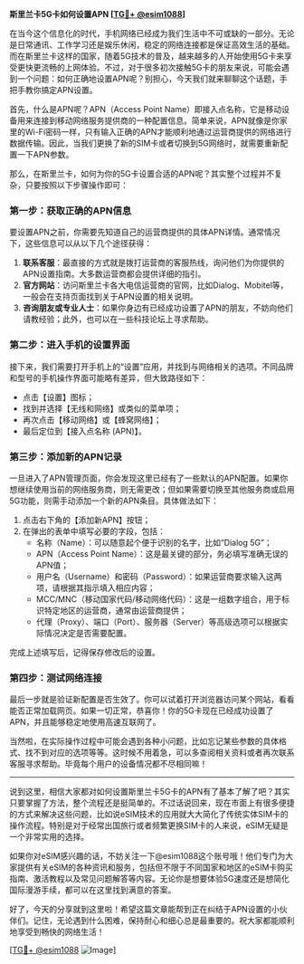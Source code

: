**斯里兰卡5G卡如何设置APN [[TG💪+ @esim1088](https://t.me/s/esim1088)]**

在当今这个信息化的时代，手机网络已经成为我们生活中不可或缺的一部分。无论是日常通讯、工作学习还是娱乐休闲，稳定的网络连接都是保证高效生活的基础。而在斯里兰卡这样的国家，随着5G技术的普及，越来越多的人开始使用5G卡来享受更快更流畅的上网体验。不过，对于很多初次接触5G卡的朋友来说，可能会遇到一个问题：如何正确地设置APN呢？别担心，今天我们就来聊聊这个话题，手把手教你搞定APN设置。

首先，什么是APN呢？APN（Access Point Name）即接入点名称，它是移动设备用来连接到移动网络服务提供商的一种配置信息。简单来说，APN就像是你家里的Wi-Fi密码一样，只有输入正确的APN才能顺利地通过运营商提供的网络进行数据传输。因此，当我们更换了新的SIM卡或者切换到5G网络时，就需要重新配置一下APN参数。

那么，在斯里兰卡，如何为你的5G卡设置合适的APN呢？其实整个过程并不复杂，只要按照以下步骤操作即可：

### 第一步：获取正确的APN信息

要设置APN之前，你需要先知道自己的运营商提供的具体APN详情。通常情况下，这些信息可以从以下几个途径获得：

1. **联系客服**：最直接的方式就是拨打运营商的客服热线，询问他们为你提供的APN设置指南。大多数运营商都会提供详细的指引。
2. **官方网站**：访问斯里兰卡各大电信运营商的官网，比如Dialog、Mobitel等，一般会在支持页面找到关于APN设置的相关说明。
3. **咨询朋友或专业人士**：如果你身边有已经成功设置了APN的朋友，不妨向他们请教经验；此外，也可以在一些科技论坛上寻求帮助。

### 第二步：进入手机的设置界面

接下来，我们需要打开手机上的“设置”应用，并找到与网络相关的选项。不同品牌和型号的手机操作界面可能略有差异，但大致路径如下：

- 点击【设置】图标；
- 找到并选择【无线和网络】或类似的菜单项；
- 再次点击【移动网络】或【蜂窝网络】；
- 最后定位到【接入点名称 (APN)】。

### 第三步：添加新的APN记录

一旦进入了APN管理页面，你会发现这里已经有了一些默认的APN配置。如果你想继续使用当前的网络服务商，则无需更改；但如果需要切换至其他服务商或启用5G功能，则需手动添加一个新的APN条目。具体做法如下：

1. 点击右下角的【添加新APN】按钮；
2. 在弹出的表单中填写必要的字段，包括：
   - 名称（Name）：可以随意起个便于识别的名字，比如“Dialog 5G”；
   - APN（Access Point Name）：这是最关键的部分，务必填写准确无误的APN值；
   - 用户名（Username）和密码（Password）：如果运营商要求输入这两项，请根据其指示填入相应内容；
   - MCC/MNC（移动国家代码/移动网络代码）：这是一组数字组合，用于标识特定地区的运营商，通常由运营商提供；
   - 代理（Proxy）、端口（Port）、服务器（Server）等高级选项可以根据实际情况决定是否需要配置。

完成上述填写后，记得保存修改后的设置。

### 第四步：测试网络连接

最后一步就是验证新配置是否生效了。你可以试着打开浏览器访问某个网站，看看能否正常加载网页。如果一切正常，恭喜你！你的5G卡现在已经成功设置了APN，并且能够稳定地使用高速互联网了。

当然啦，在实际操作过程中可能会遇到各种小问题，比如忘记某些参数的具体格式、找不到对应的选项等等。这时候不用着急，可以多查阅相关资料或者再次联系客服寻求帮助。毕竟每个用户的设备情况都不尽相同嘛！

---

说到这里，相信大家都对如何设置斯里兰卡5G卡的APN有了基本了解了吧？其实只要掌握了方法，整个流程还是挺简单的。不过话说回来，现在市面上有很多便捷的方式来解决这些问题，比如说eSIM技术的应用就大大简化了传统实体SIM卡的操作流程。特别是对于经常出国旅行或者频繁更换SIM卡的人来说，eSIM无疑是一个非常实用的选择。

如果你对eSIM感兴趣的话，不妨关注一下@esim1088这个账号哦！他们专门为大家提供有关eSIM的各种资讯和服务，包括但不限于不同国家和地区的eSIM卡购买指南、激活教程以及常见问题解答等内容。无论你是想要体验5G速度还是想简化国际漫游手续，都可以在这里找到满意的答案。

好了，今天的分享就到这里啦！希望这篇文章能帮到正在纠结于APN设置的小伙伴们。记住，无论遇到什么困难，保持耐心和细心总是最重要的。祝大家都能顺利地享受到畅快的网络生活！

[[TG💪+ @esim1088](https://t.me/s/esim1088) ![Image](https://i.postimg.cc/4NQfJmqS/Snipaste-2025-05-13-00-14-12.png)]